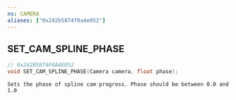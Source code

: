```yaml
---
ns: CAMERA
aliases: ["0x242b5874f0a4e052"]
---
```

## SET_CAM_SPLINE_PHASE

```c
// 0x242B5874F0A4E052
void SET_CAM_SPLINE_PHASE(Camera camera, float phase);
```

```
Sets the phase of spline cam progress. Phase should be between 0.0 and 1.0
```
